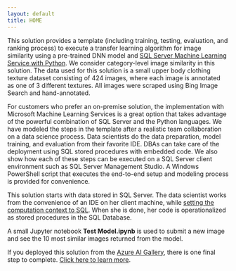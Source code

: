 ```yaml
---
layout: default
title: HOME
---
```



This solution provides a template (including training, testing, evaluation, and ranking process) to execute a transfer learning algorithm for image similarity using a pre-trained DNN model and [SQL Server Machine Learning Service with Python](https://docs.microsoft.com/en-us/sql/advanced-analytics/python/sql-server-python-services). We consider category-level image similarity in this solution. The data used for this solution is a small upper body clothing texture dataset consisting of 424 images, where each image is annotated as one of 3 different textures. All images were scraped using Bing Image Search and hand-annotated.

For customers who prefer an on-premise solution, the implementation with Microsoft Machine Learning Services is a great option that takes advantage of the powerful combination of SQL Server and the Python languages. We have modeled the steps in the template after a realistic team collaboration on a data science process. Data scientists do the data preparation, model training, and evaluation from their favorite IDE. DBAs can take care of the deployment using SQL stored procedures with embedded code.  We also show how each of these steps can be executed on a SQL Server client environment such as SQL Server Management Studio. A Windows PowerShell script that executes the end-to-end setup and modeling process is provided for convenience. 

This solution starts with data stored in SQL Server.  The data scientist works from the convenience of an IDE on her client machine, while <a href="https://msdn.microsoft.com/en-us/library/mt604885.aspx">setting the computation context to SQL</a>.  When she is done, her code is operationalized as stored procedures in the SQL Database.

A small Jupyter notebook **Test Model.ipynb** is used to submit a new image and see the 10 most similar images returned from the model.

<div class="alert alert-warning">
If you deployed this solution from the <a href="({{ site.aka_url }}">Azure AI Gallery</a>, there is one final step to complete.  <a href="first_time.html">Click here to learn more</a>.
</div>


